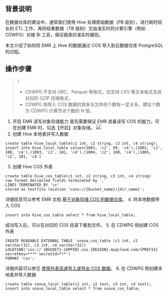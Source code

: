 ## 背景说明
在数据仓库的建设中，通常我们使用 Hive 处理原始数据（PB 级别），进行耗时较长的 ETL 工作，再将结果数据（TB 级别）交由准实时的计算引擎（例如 CDWPG）对接 BI 工具，保证报表的准实时展现。

本文介绍了如何将 EMR 上 Hive 的数据通过 COS 导入到云数据仓库 PostgreSQL 的过程。

## 操作步骤
>!
>- CDWPG 不支持 ORC、Parquet 等格式，仅支持 CSV 等文本格式及其对应的 GZIP 压缩格式。
>- CDWPG 侧导入 COS 数据的效率与文件的个数有一定关系，建议个数为 CDWPG 计算节点个数的 N 倍。

1. 开启 EMR 读写对象存储能力
首先需要保证 EMR 具备读写 COS 的能力，可在创建 EMR 时，勾选【开启】对象存储。
![](https://main.qcloudimg.com/raw/160a06fdf4442962f901b360a06b364c.png)
2. 创建 Hive 本地表并写入数据
```
create table hive_local_table(c1 int, c2 string, c3 int, c4 string);
insert into hive_local_table values(1001, 'c2', 99, 'c4'),(1002, 'c2', 100, 'c4'),(1003, 'c2', 101, 'c4'),(1004, 'c2', 100, 'c4'),(1005, 'c2', 101, 'c4')
```
3. 创建 Hive COS 外表
```
create table hive_cos_table(c1 int, c2 string, c3 int, c4 string) 
row format delimited fields terminated by ',' 
LINES TERMINATED BY '\n'
stored as textfile location 'cosn://{bucket_name}/{dir_name}';
```
详细信息可以参考 EMR 文档 [基于对象存储 COS 的数据仓库](https://cloud.tencent.com/document/product/589/12319)。
4. 将本地数据导入 COS
```
insert into hive_cos_table select * from hive_local_table;
```
成功写入后，可以在对应的 COS 目录下看到文件。
5. 在 CDWPG 侧创建 COS 外表
```
CREATE READABLE EXTERNAL TABLE  snova_cos_table (c1 int, c2 varchar(32), c3 int, c4 varchar(32)) 
LOCATION('cos:// {BUCKET}-{APPID}.cos.{REGION}.myqcloud.com/{PREFIX} secretKey=**** secretId=***')
FORMAT 'csv';
```
详细内容可以参见 [使用外表高速导入或导出 COS 数据](https://cloud.tencent.com/document/product/878/34875)。
6. 在 CDWPG 侧创建本地表并导入数据
```
create table snova_local_table(c1 int, c2 text, c3 int, c4 text);
insert into snova_local_table select * from snova_cos_table;
```

